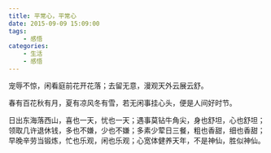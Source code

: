 ```yaml
---
title: 平常心，平常心
date: 2015-09-09 15:09:00
tags:
    - 感悟 
categories: 
    - 生活
    - 感悟
---
```


宠辱不惊，闲看庭前花开花落；去留无意，漫观天外云展云舒。

春有百花秋有月，夏有凉风冬有雪，若无闲事挂心头，便是人间好时节。

日出东海落西山，喜也一天，忧也一天；遇事莫钻牛角尖，身也舒坦，心也舒坦；领取几许退休钱，多也不嫌，少也不嫌；多素少荤日三餐，粗也香甜，细也香甜；早晚辛劳当锻炼，忙也乐观，闲也乐观；心宽体健养天年，不是神仙，胜似神仙。
